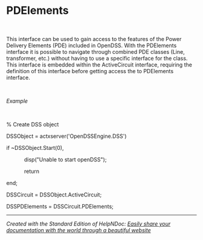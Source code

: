 # PDElements

&nbsp;

This interface can be used to gain access to the features of the Power Delivery Elements (PDE) included in OpenDSS. With the PDElements interface it is possible to navigate through combined PDE classes (Line, transformer, etc.) without having to use a specific interface for the class. This interface is embedded within the ActiveCircuit interface, requiring the definition of this interface before getting access the to PDElements interface.

&nbsp;

*Example*

&nbsp;

% Create DSS object

DSSObject = actxserver('OpenDSSEngine.DSS')

if ~DSSObject.Start(0),

&nbsp; &nbsp; &nbsp; &nbsp; &nbsp; &nbsp; disp("Unable to start openDSS");

&nbsp; &nbsp; &nbsp; &nbsp; &nbsp; &nbsp; return

end;

DSSCircuit = DSSObject.ActiveCircuit;

DSSPDElements = DSSCircuit.PDElements;

***
_Created with the Standard Edition of HelpNDoc: [Easily share your documentation with the world through a beautiful website](<https://www.helpndoc.com/feature-tour/produce-html-websites/>)_
